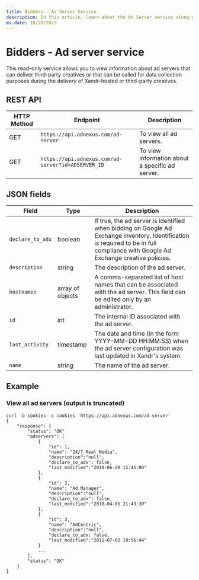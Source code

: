 ```yaml
---
title: Bidders - Ad Server Service
description: In this article, learn about the Ad Server service along with a list of supported JSON fields and an example.
ms.date: 10/28/2023
---
```


# Bidders - Ad server service

This read-only service allows you to view information about ad servers that can deliver third-party creatives or that can be called for data collection purposes during the delivery of Xandr-hosted or third-party creatives.

## REST API

| HTTP Method | Endpoint | Description |
|---|---|---|
| GET | `https://api.adnexus.com/ad-server` | To view all ad servers. |
| GET | `https://api.adnexus.com/ad-server?id=ADSERVER_ID` | To view information about a specific ad server. |

## JSON fields

| Field | Type | Description |
|---|---|---|
| `declare_to_adx` | boolean | If true, the ad server is identified when bidding on Google Ad Exchange inventory. Identification is required to be in full compliance with Google Ad Exchange creative policies. |
| `description` | string | The description of the ad server. |
| `hostnames` | array of objects | A comma-separated list of host names that can be associated with the ad server. This field can be edited only by an administrator. |
| `id` | int | The internal ID associated with the ad server. |
| `last_activity` | timestamp | The date and time (in the form YYYY-MM-DD HH:MM:SS) when the ad server configuration was last updated in Xandr's system. |
| `name` | string | The name of the ad server. |

## Example

### View all ad servers (output is truncated)

```
curl -b cookies -c cookies 'https://api.adnexus.com/ad-server'
{
    "response": {
        "status": "OK"
        "adservers": [
            {
                "id": 1,
                "name": "24/7 Real Media",
                "description":"null",
                "declare_to_adx": false,
                "last_modified":"2010-06-20 15:45:00"
            },
            {
                "id": 2,
                "name": "Ad Manager",
                "description":"null",
                "declare_to_adx": false,
                "last_modified":"2010-04-05 21:43:30"
            },
            {
                "id": 3,
                "name": "AdCentric",
                "description":"null",
                "declare_to_adx: false,
                "last_modified":"2011-07-02 19:56:44"
            }
            ...
        ],
        "status": "OK"
    }
}
```
